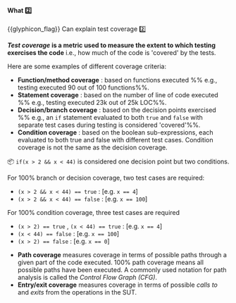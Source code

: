 <div id="title">

#### What :two:

</div>

<span id="prereqs"></span>

<span id="outcomes">{{glyphicon_flag}} Can explain test coverage :two:</span>

<div id="body">

**_Test coverage_ is a metric used to measure the extent to which testing exercises the code** i.e., how much of the code is 'covered' by the tests. 

Here are some examples of different coverage criteria:

* **Function/method coverage** : based on functions executed %%&nbsp;e.g., testing executed 90 out of 100 functions%%.
* **Statement coverage** : based on the number of line of code executed %%&nbsp;e.g., testing executed 23k out of 25k LOC%%.
* **Decision/branch coverage** : based on the decision points exercised %%&nbsp;e.g., an `if` statement evaluated to both `true` and `false` with separate test cases during testing is considered 'covered'%%.
* **Condition coverage** : based on the boolean sub-expressions, each evaluated to both true and false with different test cases. Condition coverage is not the same as the decision coverage.
 
<tip-box> 

:package: `if(x > 2 && x < 44)` is considered one decision point but two conditions. 

For 100% branch or decision coverage, two test cases are required:

  * `(x > 2 && x < 44) == true` :  [e.g. `x == 4`]
  * `(x > 2 && x < 44) == false` :  [e.g. `x == 100`]

For 100% condition coverage, three test cases are required

  * `(x > 2) == true` , `(x < 44) == true` : [e.g. `x == 4`]
  * `(x < 44) == false` : [e.g. `x == 100`]
  * `(x > 2) == false` : [e.g. `x == 0`]

</tip-box>
 

* **Path coverage** measures coverage in terms of possible paths through a given part of the code executed. 100% path coverage means all possible paths have been executed. A commonly used notation for path analysis is called the _Control Flow Graph (CFG)_. 
* **Entry/exit coverage** measures coverage in terms of possible _calls to_ and _exits_ from the operations in the SUT.

</div>

<div id="extras">

<include src="exercises.md" />

</div>